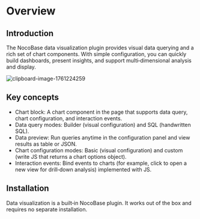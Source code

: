 # Overview

## Introduction
The NocoBase data visualization plugin provides visual data querying and a rich set of chart components. With simple configuration, you can quickly build dashboards, present insights, and support multi‑dimensional analysis and display.

![clipboard-image-1761224259](https://static-docs.nocobase.com/clipboard-image-1761224259.png)

## Key concepts
- Chart block: A chart component in the page that supports data query, chart configuration, and interaction events.
- Data query modes: Builder (visual configuration) and SQL (handwritten SQL).
- Data preview: Run queries anytime in the configuration panel and view results as table or JSON.
- Chart configuration modes: Basic (visual configuration) and custom (write JS that returns a chart options object).
- Interaction events: Bind events to charts (for example, click to open a new view for drill‑down analysis) implemented with JS.

## Installation
Data visualization is a built‑in NocoBase plugin. It works out of the box and requires no separate installation.